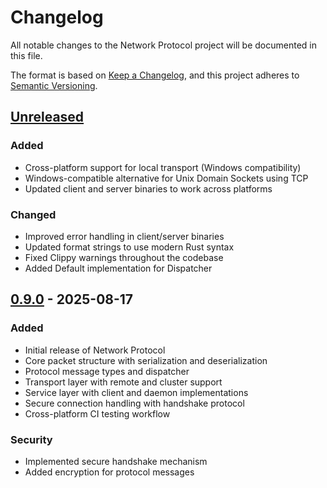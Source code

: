 # Changelog

All notable changes to the Network Protocol project will be documented in this file.

The format is based on [Keep a Changelog](https://keepachangelog.com/en/1.0.0/),
and this project adheres to [Semantic Versioning](https://semver.org/spec/v2.0.0.html).

## [Unreleased]

### Added
- Cross-platform support for local transport (Windows compatibility)
- Windows-compatible alternative for Unix Domain Sockets using TCP
- Updated client and server binaries to work across platforms

### Changed
- Improved error handling in client/server binaries
- Updated format strings to use modern Rust syntax
- Fixed Clippy warnings throughout the codebase
- Added Default implementation for Dispatcher

## [0.9.0] - 2025-08-17

### Added
- Initial release of Network Protocol
- Core packet structure with serialization and deserialization
- Protocol message types and dispatcher
- Transport layer with remote and cluster support
- Service layer with client and daemon implementations
- Secure connection handling with handshake protocol
- Cross-platform CI testing workflow

### Security
- Implemented secure handshake mechanism
- Added encryption for protocol messages

[Unreleased]: https://github.com/jamesgober/network-protocol/compare/0.9.0...HEAD
[0.9.1]: https://github.com/jamesgober/network-protocol/compare/0.9.0...v0.9.1
[0.9.0]: https://github.com/jamesgober/network-protocol/releases/tag/0.9.0